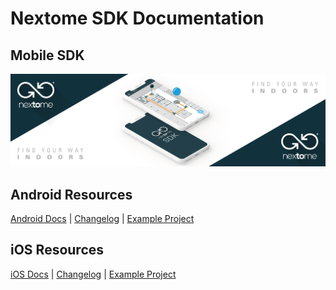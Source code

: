 # Nextome SDK Documentation

## Mobile SDK
![Nextome Android SDK Cover](sdk/res/cover.png)

## Android Resources
[Android Docs](sdk/android/README.md) | [Changelog](sdk/android/CHANGELOG.md) | [Example Project](https://github.com/Nextome/nextome-phoenix-android-whitelabel)

## iOS Resources
[iOS Docs](sdk/ios/README.md) | [Changelog](https://github.com/Nextome/POD-Nextome-Sdk/releases) | [Example Project](https://github.com/Nextome/nextome-phoenix-iOS-whitelabel)

